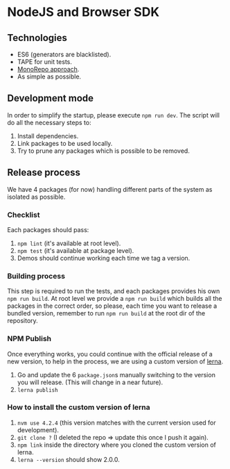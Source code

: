 # NodeJS and Browser SDK

## Technologies

- ES6 (generators are blacklisted).
- TAPE for unit tests.
- [MonoRepo approach](https://github.com/babel/babel/blob/development/doc/design/monorepo.md).
- As simple as possible.

## Development mode

In order to simplify the startup, please execute `npm run dev`. The script will
do all the necessary steps to:

1. Install dependencies.
2. Link packages to be used locally.
3. Try to prune any packages which is possible to be removed.

## Release process

We have 4 packages (for now) handling different parts of the system as isolated
as possible.

### Checklist

Each packages should pass:

1. `npm lint` (it's available at root level).
2. `npm test` (it's available at package level).
3. Demos should continue working each time we tag a version.

### Building process

This step is required to run the tests, and each packages provides his own
`npm run build`. At root level we provide a `npm run build` which builds all
the packages in the correct order, so please, each time you want to release
a bundled version, remember to run `npm run build` at the root dir of the
repository.

### NPM Publish

Once everything works, you could continue with the official release of a new
version, to help in the process, we are using a custom version of [lerna](https://github.com/kittens/lerna).

1. Go and update the 6 `package.json`s manually switching to the version you
will release. (This will change in a near future).
2. `lerna publish`

### How to install the custom version of lerna

1. `nvm use 4.2.4` (this version matches with the current version used for development).
2. `git clone ?` (I deleted the repo => update this once I push it again).
3. `npm link` inside the directory where you cloned the custom version of lerna.
4. `lerna --version` should show 2.0.0.
